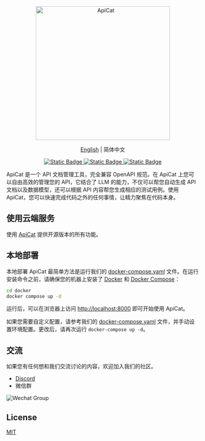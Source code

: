 <div align="center">
    <img alt="ApiCat" width="350px" src="https://cdn.apicat.net/uploads/2d02ff2f6b19d3d6d3f134c1872484aa.png"/>
</div>

<p align="center">
  <a href="./README.md">English</a> |
  简体中文
</p>

<p align="center">
    <a href="https://apicat.ai" target="_blank">
        <img alt="Static Badge" src="https://img.shields.io/badge/ai-apicat?logo=ai&logoColor=red&label=apicat&labelColor=4894FF&color=EAECF0">
    </a>
    <a href="https://discord.gg/6UFBGhNu" target="_blank">
        <img alt="Static Badge" src="https://img.shields.io/badge/chat-Discord-4E5AF0?logo=Discord">
    </a>
    <a href="https://github.com/apicat/apicat/blob/main/LICENSE">
        <img alt="Static Badge" src="https://img.shields.io/badge/license-MIT-green">
    </a>
</p>

ApiCat 是一个 API 文档管理工具，完全兼容 OpenAPI 规范。在 ApiCat 上您可以自由高效的管理您的 API，它结合了 LLM 的能力，不仅可以帮您自动生成 API 文档以及数据模型，还可以根据 API 内容帮您生成相应的测试用例。使用 ApiCat，您可以快速完成代码之外的任何事情，让精力聚焦在代码本身。

## 使用云端服务

使用 [ApiCat](https://apicat.ai) 提供开源版本的所有功能。

## 本地部署

本地部署 ApiCat 最简单方法是运行我们的 [docker-compose.yaml](./docker/docker-compose.yaml) 文件。在运行安装命令之前，请确保您的机器上安装了 [Docker](https://docs.docker.com/get-docker/) 和 [Docker Compose](https://docs.docker.com/compose/install/)：

```bash
cd docker
docker compose up -d
```

运行后，可以在浏览器上访问 [http://localhost:8000](http://localhost:8000) 即可开始使用 ApiCat。

如果您需要自定义配置，请参考我们的 [docker-compose.yaml](./docker/docker-compose.yaml) 文件，并手动设置环境配置。更改后，请再次运行 `docker-compose up -d`。

## 交流

如果您有任何想和我们交流讨论的内容，欢迎加入我们的社区。

- [Discord](https://discord.gg/6UFBGhNu)
- 微信群

![Wechat Group](https://cdn.apicat.net/uploads/01bfb23802cdfad49f0d560ee80fc5e3.png)

## License

[MIT](https://github.com/apicat/apicat/blob/main/LICENSE)